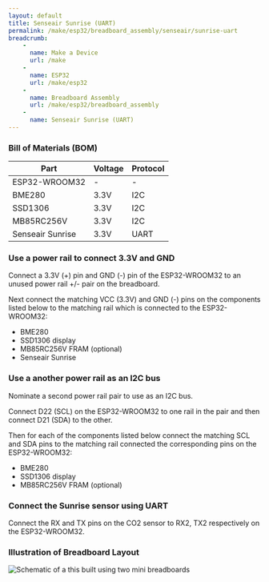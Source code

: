 ```yaml
---
layout: default
title: Senseair Sunrise (UART)
permalink: /make/esp32/breadboard_assembly/senseair/sunrise-uart
breadcrumb:
    - 
      name: Make a Device
      url: /make
    - 
      name: ESP32
      url: /make/esp32
    -
      name: Breadboard Assembly
      url: /make/esp32/breadboard_assembly
    - 
      name: Senseair Sunrise (UART)
---
```

### Bill of Materials (BOM)

|Part|Voltage|Protocol|
|--|--|--|
|ESP32-WROOM32|-|-|
|BME280|3.3V|I2C|
|SSD1306|3.3V|I2C|
|MB85RC256V|3.3V|I2C|
|Senseair Sunrise|3.3V|UART|

### Use a power rail to connect 3.3V and GND
Connect a 3.3V (+) pin and GND (-) pin of the ESP32-WROOM32 to an unused power rail +/- pair on the breadboard. 

Next connect the matching VCC (3.3V) and GND (-) pins on the components listed below to the matching rail which is connected to the ESP32-WROOM32:
- BME280
- SSD1306 display
- MB85RC256V FRAM (optional)
- Senseair Sunrise

### Use a another power rail as an I2C bus
Nominate a second power rail pair to use as an I2C bus. 

Connect D22 (SCL) on the ESP32-WROOM32 to one rail in the pair and then connect D21 (SDA) to the other. 

Then for each of the components listed below connect the matching SCL and SDA pins to the matching rail connected the corresponding pins on the ESP32-WROOM32:
- BME280
- SSD1306 display
- MB85RC256V FRAM (optional) 

### Connect the Sunrise sensor using UART
Connect the RX and TX pins on the CO2 sensor to RX2, TX2 respectively on the ESP32-WROOM32.


### Illustration of Breadboard Layout
![Schematic of a this built using two mini breadboards](https://i.ibb.co/B2pkZxP/breadboard-sunrise.png)
